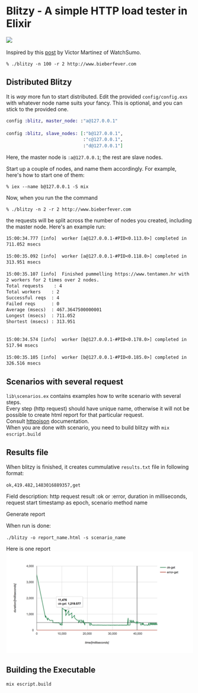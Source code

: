 Blitzy - A simple HTTP load tester in Elixir
============================================

![](http://i.imgur.com/Z8zyXZu.gif)

Inspired by this [post](http://www.watchsumo.com/posts/introduction-to-elixir-v1-0-0-by-example-i) by Victor Martinez of WatchSumo.

```
% ./blitzy -n 100 -r 2 http://www.bieberfever.com
```

## Distributed Blitzy

It is _way_ more fun to start distributed. Edit the provided `config/config.exs` with whatever node name suits your fancy. This is optional, and you can stick to the provided one.

```elixir
config :blitz, master_node: :"a@127.0.0.1"

config :blitz, slave_nodes: [:"b@127.0.0.1", 
                             :"c@127.0.0.1",
                             :"d@127.0.0.1"] 
```

Here, the master node is `:a@127.0.0.1`; the rest are slave nodes.

Start up a couple of nodes, and name them accordingly. For example, here's how to start one of them:

```
% iex --name b@127.0.0.1 -S mix
```

Now, when you run the the command

```
% ./blitzy -n 2 -r 2 http://www.bieberfever.com
```

the requests will be split across the number of nodes you created, including the master node. Here's an example run:

```
15:00:34.777 [info]  worker [a@127.0.0.1-#PID<0.113.0>] completed in 711.052 msecs

15:00:35.092 [info]  worker [a@127.0.0.1-#PID<0.118.0>] completed in 313.951 msecs

15:00:35.107 [info]  Finished pummelling https://www.tentamen.hr with 2 workers for 2 times over 2 nodes.
Total requests    : 4
Total workers    : 2
Successful reqs  : 4
Failed reqs      : 0
Average (msecs)  : 467.3647500000001
Longest (msecs)  : 711.052
Shortest (msecs) : 313.951


15:00:34.574 [info]  worker [b@127.0.0.1-#PID<0.178.0>] completed in 517.94 msecs

15:00:35.105 [info]  worker [b@127.0.0.1-#PID<0.185.0>] completed in 326.516 msecs
```

## Scenarios with several request

`lib\scenarios.ex` contains examples how to write scenario with several steps.  
Every step (http request) should have unique name, otherwise it will not be possible to create html report for that particular request.  
Consult [httpoison](https://github.com/edgurgel/httpoison) documentation.  
When you are done with scenario, you need to build blitzy with `mix escript.build`


## Results file

When blitzy is finished, it creates cummulative `results.txt` file in following format:

`ok,419.482,1483016889357,get`

Field description: http request result :ok or :error, duration in milliseconds, request start timestamp as epoch, scenario method name

Generate report

When run is done:  

`./blitzy -o report_name.html -s scenario_name`  

Here is one report ![](graph_example.png)

## Building the Executable

```
mix escript.build
```


